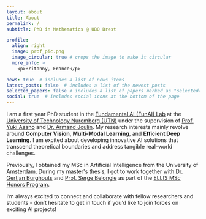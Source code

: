 ```yaml
---
layout: about
title: About
permalink: /
subtitle: PhD in Mathematics @ UBO Brest

profile:
  align: right
  image: prof_pic.png
  image_circular: true # crops the image to make it circular
  more_info: >
    <p>Britanny, France</p>

news: true  # includes a list of news items
latest_posts: false  # includes a list of the newest posts
selected_papers: false # includes a list of papers marked as "selected={true}"
social: true  # includes social icons at the bottom of the page
---
```


I am a first year PhD student in the [Fundamental AI (FunAI) Lab](https://fundamentalailab.github.io/) at the [University of Technology Nuremberg (UTN)](https://www.utn.de) under the supervision of [Prof. Yuki Asano](https://yukimasano.github.io/) and [Dr. Armand Joulin](https://www.linkedin.com/in/armand-joulin-0274254/).
My research interests mainly revolve around **Computer Vision**, **Multi-Modal Learning**, and **Efficient Deep Learning**. I am excited about developing innovative AI solutions that transcend theoretical boundaries and address tangible real-world challenges.

Previously, I obtained my MSc in Artificial Intelligence from the University of Amsterdam. During my master's thesis, I got to work together with [Dr. Gertjan Burghouts](https://gertjanburghouts.github.io/) and [Prof. Serge Belongie](https://sergebelongie.github.io) as part of the [ELLIS MSc Honors Program](https://ivi.fnwi.uva.nl/ellis/funding-opportunities/).

I’m always excited to connect and collaborate with fellow researchers and students - don’t hesitate to get in touch if you’d like to join forces on exciting AI projects!
